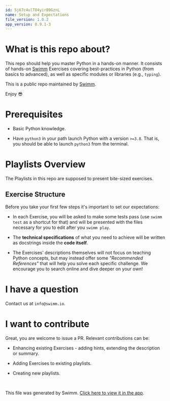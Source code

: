 ```yaml
---
id: 5j67c4ulTO4yirB9GznL
name: Setup and Expectations
file_version: 1.0.2
app_version: 0.9.1-3
---
```


What is this repo about?
========================

This repo should help you master Python in a hands-on manner. It consists of hands-on [Swimm](https://swimm.io) Exercises covering best-practices in Python (from basics to advanced), as well as specific modules or libraries (e.g., `typing`).

This is a public repo maintained by [Swimm](https://swimm.io).

Enjoy 😎

Prerequisites
=============

*   Basic Python knowledge.
    
*   Have `python3` in your path launch Python with a version `>=3.8`. That is, you should be able to launch `python3` from the terminal.
    

Playlists Overview
==================

The Playlists in this repo are supposed to present bite-sized exercises.

Exercise Structure
------------------

Before you take your first few steps it's important to set our expectations:

*   In each Exercise, you will be asked to make some tests pass (use `swimm test` as a shortcut for that) and will be presented with the files necessary for you to edit after you `swimm play`.
    
*   The **technical specifications** of what you need to achieve will be written as docstrings inside the **code itself**.
    
*   The Exercises' descriptions themselves will not focus on teaching Python concepts, but may instead offer some _"Recommended References"_ that will help you solve each specific challenge. We encourage you to search online and dive deeper on your own!
    

I have a question
=================

Contact us at `info@swimm.io`.

I want to contribute
====================

Great, you are welcome to issue a PR. Relevant contributions can be:

*   Enhancing existing Exercises - adding hints, extending the description or summary.
    
*   Adding Exercises to existing playlists.
    
*   Creating new playlists.

<br/>

This file was generated by Swimm. [Click here to view it in the app](https://swimm-web-app.web.app/repos/3egoQiVcDy5E9US72y0k/docs/5j67c4ulTO4yirB9GznL).